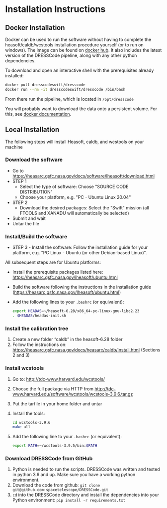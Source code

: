 # Installation Instructions

## Docker Installation

Docker can be used to run the software without having to complete the heasoft/caldb/wcstools installation procedure yourself (or to run on windows). The image can be found on [docker hub](https://hub.docker.com/r/dresscodeswift/dresscode). It also includes the latest version of the DRESSCode pipeline, along with any other python dependencies.

To download and open an interactive shell with the prerequisites already installed:

```sh
docker pull dresscodeswift/dresscode
docker run --rm -it dresscodeswift/dresscode /bin/bash
```

From there run the pipeline, which is located in `/opt/dresscode`

You will probably want to download the data onto a persistent volume. For this, see <a href="https://docs.docker.com/storage/volumes/" target="_blank">docker documentation</a>.

## Local Installation

The following steps will install Heasoft, caldb, and wcstools on your machine

### Download the software

- Go to <https://heasarc.gsfc.nasa.gov/docs/software/lheasoft/download.html>
- STEP 1
    - Select the type of software: Choose "SOURCE CODE DISTRIBUTION"
    - Choose your platform, e.g. "PC - Ubuntu Linux 20.04"
- STEP 2
    - Download the desired packages: Select the "Swift" mission (all FTOOLS and XANADU will automatically be selected)
- Submit and wait
- Untar the file

### Install/Build the software

- STEP 3 - Install the software: Follow the installation guide for your platform, e.g. "PC Linux - Ubuntu (or other Debian-based Linux)".

All subsequent steps are for Ubuntu platforms:

- Install the prerequisite packages listed here: <https://heasarc.gsfc.nasa.gov/lheasoft/ubuntu.html>
- Build the software following the instructions in the installation guide (<https://heasarc.gsfc.nasa.gov/lheasoft/ubuntu.html>)
- Add the following lines to your `.bashrc` (or equivalent):

    ```sh
    export HEADAS=~/heasoft-6.28/x86_64-pc-linux-gnu-libc2.23
    . $HEADAS/headas-init.sh
    ```

### Install the calibration tree

1. Create a new folder “caldb” in the heasoft-6.28 folder
2. Follow the instructions on: <https://heasarc.gsfc.nasa.gov/docs/heasarc/caldb/install.html> (Sections 2 and 3)

### Install wcstools

1. Go to: <http://tdc-www.harvard.edu/wcstools/>
2. Choose the full package via HTTP from <http://tdc-www.harvard.edu/software/wcstools/wcstools-3.9.6.tar.gz>
3. Put the tarfile in your home folder and untar
4. Install the tools:

    ```sh
    cd wcstools-3.9.6
    make all
    ```

5. Add the following line to your `.bashrc` (or equivalent):

    ```sh
    export PATH=~/wcstools-3.9.5/bin:$PATH
    ```

### Download DRESSCode from GitHub

1. Python is needed to run the scripts. DRESSCode was written and tested in python 3.6 and up. Make sure you have a working python environment.
2. Download the code from github: `git clone git@github.com:spacetelescope/DRESSCode.git`
3. `cd` into the DRESSCode directory and install the dependencies into your Python environment: `pip install -r requirements.txt`

